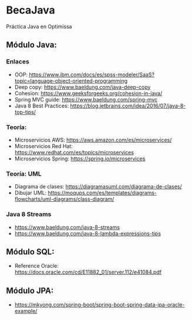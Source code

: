 # BecaJava
Práctica Java en Optimissa


## Módulo Java:

### Enlaces

- OOP: https://www.ibm.com/docs/es/spss-modeler/SaaS?topic=language-object-oriented-programming
- Deep copy: https://www.baeldung.com/java-deep-copy
- Cohesion: https://www.geeksforgeeks.org/cohesion-in-java/
- Spring MVC guide: https://www.baeldung.com/spring-mvc
- Java 8 Best Practices: https://blog.jetbrains.com/idea/2016/07/java-8-top-tips/

### Teoría: 

- Microservicios AWS: https://aws.amazon.com/es/microservices/
- Microservicios Red Hat: https://www.redhat.com/es/topics/microservices
- Microservicios Spring: https://spring.io/microservices

### Teoría: UML

- Diagrama de clases: https://diagramasuml.com/diagrama-de-clases/
- Dibujar UML: https://moqups.com/es/templates/diagrams-flowcharts/uml-diagrams/class-diagram/

### Java 8 Streams

- https://www.baeldung.com/java-8-streams
- https://www.baeldung.com/java-8-lambda-expressions-tips


## Módulo SQL:

- Reference Oracle: https://docs.oracle.com/cd/E11882_01/server.112/e41084.pdf

## Módulo JPA:

- https://mkyong.com/spring-boot/spring-boot-spring-data-jpa-oracle-example/
